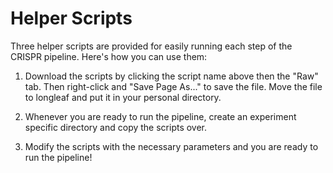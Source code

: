 Helper Scripts
==============

Three helper scripts are provided for easily running each step of the CRISPR pipeline. Here's how you can use them:

1. Download the scripts by clicking the script name above then the "Raw" tab. Then right-click and "Save Page As..." to save the file. Move the file to longleaf and put it in your personal directory.

2. Whenever you are ready to run the pipeline, create an experiment specific directory and copy the scripts over. 

3. Modify the scripts with the necessary parameters and you are ready to run the pipeline!
